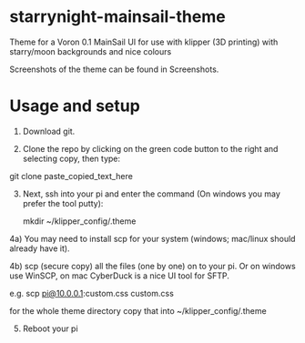 # starrynight-mainsail-theme
Theme for a Voron 0.1 MainSail UI for use with klipper (3D printing) with starry/moon backgrounds and nice colours

Screenshots of the theme can be found in Screenshots.

# Usage and setup
1) Download git.

2) Clone the repo by clicking on the green code button to the right and selecting copy, then type:

git clone paste_copied_text_here

3) Next, ssh into your pi and enter the command (On windows you may prefer the tool putty):

   mkdir ~/klipper_config/.theme

4a) You may need to install scp for your system (windows; mac/linux should already have it).

4b) scp (secure copy) all the files (one by one) on to your pi.  Or on windows use WinSCP, on mac CyberDuck is a nice UI tool for SFTP.

e.g. scp pi@10.0.0.1:custom.css custom.css

for the whole theme directory copy that into ~/klipper_config/.theme

5) Reboot your pi
